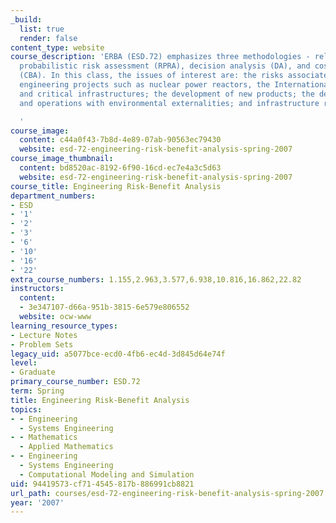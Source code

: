 ```yaml
---
_build:
  list: true
  render: false
content_type: website
course_description: 'ERBA (ESD.72) emphasizes three methodologies - reliability and
  probabilistic risk assessment (RPRA), decision analysis (DA), and cost-benefit analysis
  (CBA). In this class, the issues of interest are: the risks associated with large
  engineering projects such as nuclear power reactors, the International Space Station,
  and critical infrastructures; the development of new products; the design of processes
  and operations with environmental externalities; and infrastructure renewal projects.

  '
course_image:
  content: c44a0f43-7b8d-4e89-07ab-90563ec79430
  website: esd-72-engineering-risk-benefit-analysis-spring-2007
course_image_thumbnail:
  content: bd8520ac-8192-6f90-16cd-ec7e4a3c5d63
  website: esd-72-engineering-risk-benefit-analysis-spring-2007
course_title: Engineering Risk-Benefit Analysis
department_numbers:
- ESD
- '1'
- '2'
- '3'
- '6'
- '10'
- '16'
- '22'
extra_course_numbers: 1.155,2.963,3.577,6.938,10.816,16.862,22.82
instructors:
  content:
  - 3e347107-d66a-951b-3815-6e579e806552
  website: ocw-www
learning_resource_types:
- Lecture Notes
- Problem Sets
legacy_uid: a5077bce-ecd0-4fb6-ec4d-3d845d64e74f
level:
- Graduate
primary_course_number: ESD.72
term: Spring
title: Engineering Risk-Benefit Analysis
topics:
- - Engineering
  - Systems Engineering
- - Mathematics
  - Applied Mathematics
- - Engineering
  - Systems Engineering
  - Computational Modeling and Simulation
uid: 94419573-cf71-4545-817b-886991cb8821
url_path: courses/esd-72-engineering-risk-benefit-analysis-spring-2007
year: '2007'
---
```

